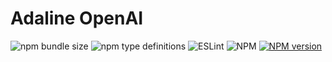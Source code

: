 # Adaline OpenAI

![npm bundle size](https://img.shields.io/bundlephobia/minzip/@adaline/openai)
![npm type definitions](https://img.shields.io/npm/types/@adaline/openai)
![ESLint](https://img.shields.io/badge/ESLint-passing-brightgreen.svg)
![NPM](https://img.shields.io/npm/l/@adaline/openai)
[![NPM version](https://img.shields.io/npm/v/@adaline/openai.svg)](https://npmjs.org/package/@adaline/openai)
